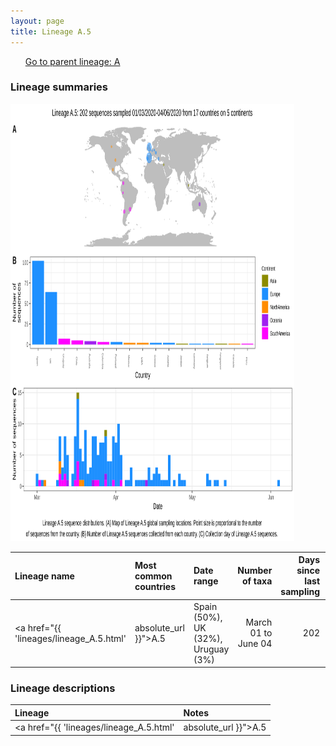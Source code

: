 ```yaml
---
layout: page
title: Lineage A.5
---
```




<p>
<ul class="actions small">
	 <a href="{{ 'lineages/lineage_A.html' | absolute_url }}" class="button special fit">Go to parent lineage: A</a>
</ul>
</p>
<h3> Lineage summaries</h3>

<img src="../assets/images/A.5.svg" alt="A.5 lineage summary figure" width="90%" height="700px" />


| Lineage name | Most common countries | Date range | Number of taxa |  Days since last sampling | Known Travel | Recall value |
|:-----|:-----|:-------|-------:|-------:|:---------|--------:|
| <a href="{{ 'lineages/lineage_A.5.html' | absolute_url }}">A.5</a> | Spain (50%), UK (32%), Uruguay (3%) | March 01 to June 04 | 202 | 79 |  | 0.98 |

<h3>Lineage descriptions</h3>

| Lineage | Notes |
|:-----|:-----|
| <a href="{{ 'lineages/lineage_A.5.html' | absolute_url }}">A.5</a> | A lineage with a lot of representation from Spanish-speaking countries. A Spanish/ South-American lineage, but now with sequences from an outbreak in Scotland |

